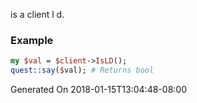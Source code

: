 is a client l d.
### Example

```perl
my $val = $client->IsLD();
quest::say($val); # Returns bool
```


Generated On 2018-01-15T13:04:48-08:00